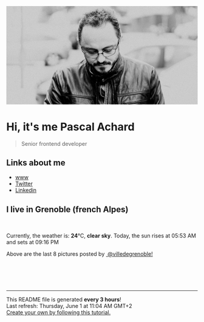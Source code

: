 ![Pascal Achard](./images/photo-pascal-achard.jpg)
# Hi, it's me Pascal Achard
> Senior frontend developer

## Links about me
- [www](https://www.pascal-achard.com)
- [Twitter](https://twitter.com/botmaster)
- [Linkedin](http://www.linkedin.com/in/pascal-achard)


## I live in Grenoble (french Alpes)
<img src="https://openweathermap.org/img/wn/01d@2x.png" alt="">

Currently, the weather is: **24**°C, **clear sky**.
Today, the sun rises at 05:53 AM and sets at 09:16 PM

Above are the last 8 pictures posted by <a href="https://www.instagram.com/villedegrenoble/" target="_blank"><img alt="" src="https://upload.wikimedia.org/wikipedia/commons/thumb/e/e7/Instagram_logo_2016.svg/1024px-Instagram_logo_2016.svg.png" width="20"/> @villedegrenoble!</a>

<p style="display: flex; flex-wrap: wrap; gap: 20px;">
        <img src="https://cdn1.picuki.com/hosted-by-instagram/q/0exhNuNYnjBGZDHIdN5WmL9I2Pk2GAlRNecaS7j0nyZiNxIsbHWB58ltwdev%7C%7CDlyKw1oASyLfzpg54ksUVRUZFR+OE3ZQbSJTDxS6q6dVYCm2jVl85Vlnbk1LXEbbHSt8csuOzjYMTIfQeoEH%7C%7Cb2rvUW+%7C%7C7wbTYNpi2TNLxCyQlWotfpUrJy9ZRzt52U1h+189JldAJZ+jtvdBFundPZlTIeAf3+Idp1orN2S%7C%7CkKhtAKv6K%7C%7C1SO2ECMseW16GX6Rv5+HoOAAuiDpYGhpqjDheKc4EEMWggiouCkhvpQb34qoFaxVgfV1uIn2CmMDUjFKiCU%7C%7Ck8SqtgLsSUHv3EBQnjeel%7C%7CW+eqN29qrRI9CWRoPs4BbFSoffQOJ6TXksVtLGdkneN8qeFvBygq5GBspX%7C%7CXOd6Ta1R4LFmhx0WWMe1BDSXcspBcKTx5C3+3ONhGreoVJs.jpeg" alt="" width="200"/>
        <img src="https://cdn1.picuki.com/hosted-by-instagram/q/0exhNuNYnjBGZDHIdN5WmL9I2Pk2GAlRNucaS7j0nyZiNxIsbHWB58ltwdev%7C%7CDlyKw1oASyLfzpg4IIiWF5TZFd9NUfaTLeBSzlU7qifUICg0jZj9JNinLc3JXIWY3Km9MEqOzjYMTIfQeoEH%7C%7Cb2rvUU+eXvbD4FuDKSPLQT9zJBpY6uSKVKz8J13bHR1Bv9vdBhGy5CoiVxfA8XrN7loi5XVfrjJs9zt6B6CLEAnchRpr2gnSu5X2soeGpwWT6ars3+ke08hiL8KWRoqSeYSaoEIEQd3GCivUU2q9U6upT2FbU12NNhgbCRSWIKAk1ElkVtwIOctgLsSSaq3EEPlC2GhLy5L652mbT2BMzNeuL%7C%7Cnx7rar6NJrdbWmAnKezBClzOIt6cIOEMl5FWOfVv+XeKwiufRqey0xYsUmEdpxfSL8M2fPOe+7yt9irW1W2P9VA=.jpeg" alt="" width="200"/>
        <img src="https://cdn1.picuki.com/hosted-by-instagram/q/0exhNuNYnjBGZDHIdN5WmL9I2Pk2GAlRNucaS7j0nyZiNxIsbHWB58ltwdev%7C%7CDlyKw1oASyLfztp7I8oVVVTZFB+NUzaSL2KSDxT56SRXICk0Ddg9ZNolLo0KnAfZXKs8ccuOzjYMTIfQeoEH%7C%7Cb2rvUW+%7C%7C7wbTYNpi2TNLxCyQlWotfpUrJy9ZRzt52U1h+189JldAJZ+jtvdBFundPZlTIeAf3+Idp1orN2S%7C%7CkKhtAKv6K81SO2ECMseW16GX6Rv5+HoOAAuiDpYGhpqzfheKc4EEMWggjj5xxoh9U2nq2OHaxVlOYoqI%7C%7CwCmMDUjFKiCU%7C%7Ck8SqtgLsSUHv3EBQnjeel%7C%7CW+eqN29qrRI9G2ZvTn53boZ6P0DepYUH46UffjR0vOK6CVC958gpJFDe9e1l2a+C3lS7rzmhx0WWMe1BfTVbdUBcKTx5C3+3ONhGreoVJs.jpeg" alt="" width="200"/>
        <img src="https://cdn1.picuki.com/hosted-by-instagram/q/0exhNuNYnjBGZDHIdN5WmL9I2Pk2GAlRNucaS7j0nyZiNxIsbHWB58ltwdev%7C%7CDlyKw1oASyLfztp54krU11TZFd9OEPZSLaJRD5V6KWQVoCn2zxj8pdhk7k1L3MeZnOv8cYlOzjYMTIfQeoEH%7C%7Cbx7a8Koru5A2MGo1zRMrBC0GAG4fy3UPI7mslm3ayEv0Pxto0%7C%7CNylL9XkgKQcursrV%7C%7CndYEvL+M4Byp6JzSPkCj9ND1OHtpCa5BTB7Kzg4KD6chYTJnLNT0gi9ezYZ42LqE4gDdmE6oBid8RM1v9EPp7TzN916+N8ZkIGRT2UFAjsm8lJhmMntxxzsbkGR3E9o02bB2oeeU60K8bv0ctqVRNDZnTjYVufMPL9VaF49MuTPdEXLcMOXQcdcy90bS9sYhAvktjmzd4%7C%7Cn1RcsAmIagmHc.jpeg" alt="" width="200"/>
        <img src="https://cdn1.picuki.com/hosted-by-instagram/q/0exhNuNYnjBGZDHIdN5WmL9I2Pk2GAlRNecaS7j0nyZiNxIsbHWB58ltwdev%7C%7CDlyKw1oASyLfzto7I0qVV9WZFB8Ok3aTLKITjpc7q+YU4Cl0jVu8ZZhk701KXYdZn6t9covOzjYMTIfQeoEH%7C%7Cb2rvUW%7C%7CP%7C%7CwbTcApC2TNbFAyQlWotfpUrJy9ZRzt52U1h+189JldAJZ+jtvdBFundPZlTIeAf3+Idp1orN2S%7C%7CkKhtAKv6K%7C%7C1SO2ECMseW16GX6Rv5+HoOAAuiDpYGhpqjDheKc4EEMWggiEhzAyhpZ+jYaFZKxVlKYPmpr8CmMDUjFKiCU%7C%7Ck8SqtgLsSUHv3EBQnjeel%7C%7CW+eqN29qrRI9CqV%7C%7Cfw9DDBfYHoGJ5ZfHAJOPbTZnPNI8O6VJF2lJhhMcpjx2nnyRGNQr3jmhx0WWMe1BDbLsUjBcKTx5C3+3ONhGreoVJs.jpeg" alt="" width="200"/>
        <img src="https://cdn1.picuki.com/hosted-by-instagram/q/0exhNuNYnjBGZDHIdN5WmL9I2Pk2GAlRNucaS7j0nyZiNxIsbHWB58ltwdGn%7C%7CDh6Kwh9HS+Lfztp5IstWVhSZFV7NUHYQbePTzxU5qWYUoCh1DBj95dilrgyJHcbYXCq%7C%7CssqOzjYMTIfQeoEH%7C%7Cb2rvUV+fvwaTIFuDaWNOUtzCVG%7C%7CMm0X51wm8Rm3ayEv0Pxto0%7C%7CNylL9XkgKQcursrV%7C%7CndYEvL+M4Byp6JzSPkCj9ND1OHtpCa5BTB7Kzw4KD6chYTJnLM61iXsYSIhyUmfQIgDYlUrsBi98RM1v9EPp7TzN916+98ZkIGRT2UFAjsm8lJhmMntxxzsbkGm9Vpa0lne9anlTecC9ozEdtGeW+PHwRvLOLP7Dph0b24dA6jOUk%7C%7C%7C%7CLvOXQcdcy90bS6FvgQfgtjmzd4%7C%7Cn1RcsAmIagmHc.jpeg" alt="" width="200"/>
        <img src="https://cdn1.picuki.com/hosted-by-instagram/q/0exhNuNYnjBGZDHIdN5WmL9I2Pk2GAlRNucaS7j0nyZiNxIsbHWB58ltwdev%7C%7CDlyKw1oASyLfzto7YkoVV9VZFN%7C%7CPUzXS7aKSzhX66uaUICr0jxj%7C%7CJVnkrcxJHwcbX6o88QtOzjYMTIfQeoEH%7C%7Cb2rvUW%7C%7CP%7C%7CwbTcApC2TNbFAyQlWotfpUrJy9ZRzt52U1h+189JldAJZ+jtvdBFundPZlTIeAf3+Idp1orN2S%7C%7CkKhtAKv6K81SO2ECMseW16GX6Rv5+HoOAAuiDpYGhpqzXheKc4EEMWggiBgiw0mdkjv7G1O6xV5shosrH+CmMDUjFKiCU%7C%7Ck8SqtgLsSUHv3EBQnjeel%7C%7CW+eqN29qrRI9eUZ+zgzTbRaaXmJKxDa0kkVP3Uf0j5c+2sIM1uuIpOCupF6AmBqS2KXrPVmhx0WWMe1BfYWcUiBcKTx5C3+3ONhGreoVJs.jpeg" alt="" width="200"/>
        <img src="https://cdn1.picuki.com/hosted-by-instagram/q/0exhNuNYnjBGZDHIdN5WmL9I2Pk2GAlRNecaS7j0nyZiNxIsbHWB58ltwdGn%7C%7CDh6Kwh9HS+Lfztp5okrVVxYZFN5PUXdS7aBSjZd7KyRVezN1zxg9pVll74xK3MeY3et8cQqXQmYdSgIGaYDG7uo%7C%7CesJ%7C%7CPnucjcFrjOMNbRKmDdttdCwFahlza4lsfe4kx2xu5xncG114WNxahlw5OLUqQUCSKn5PN1gpKZlR7pCjMsS5Lujymu+H2xkfWx9Ez7RtI7V2dENhhzrdSFlqjH+AZY1LHMRiVbmpEYjvd93vZKTIaRM4aYWmbHQfiACW2E2hjtfwZftgAHsSUGImUBRwT2Ej+b3ffZ79sXPBPW+Bt349HHGYqDYA7R8dH1cU8+FYnLmFvzhAMNoualnLK5Y3g+iqCLrfY%7C%7C921V+AWgc12PSLsBVELuiyqyb4X7U3zvZ8AZuxw==.jpeg" alt="" width="200"/>
</p>

------------
<p>This README file is generated <b>every 3 hours</b>!
    <br />Last refresh: Thursday, June 1 at 11:04 AM GMT+2
    <br /><a href="https://medium.com/@th.guibert/how-to-create-a-self-updating-readme-md-for-your-github-profile-f8b05744ca91">Create your own by following this tutorial.</a>
</p>
<p><a href="https://github.com/botmaster/botmaster/actions/workflows/main.yaml"><img alt="" src="https://github.com/botmaster/botmaster/actions/workflows/main.yaml/badge.svg" /></a></p>

